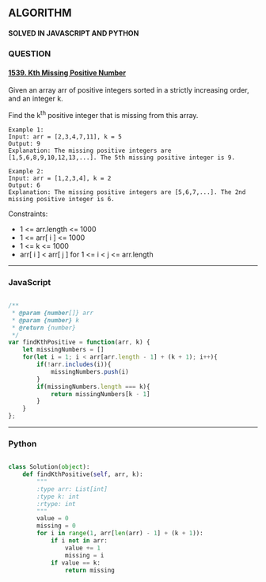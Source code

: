 ## ALGORITHM

#### SOLVED IN JAVASCRIPT AND PYTHON
### QUESTION

#### [1539. Kth Missing Positive Number](https://leetcode.com/problems/kth-missing-positive-number/)

Given an array arr of positive integers sorted in a strictly increasing order, and an integer k.

Find the k<sup>th</sup> positive integer that is missing from this array.



```
Example 1:
Input: arr = [2,3,4,7,11], k = 5
Output: 9
Explanation: The missing positive integers are [1,5,6,8,9,10,12,13,...]. The 5th missing positive integer is 9.

Example 2:
Input: arr = [1,2,3,4], k = 2
Output: 6
Explanation: The missing positive integers are [5,6,7,...]. The 2nd missing positive integer is 6.
```

Constraints:

* 1 <= arr.length <= 1000
* 1 <= arr[ i ] <= 1000
* 1 <= k <= 1000
* arr[ i ] < arr[ j ] for 1 <= i < j <= arr.length

-----

### JavaScript

```js

/**
 * @param {number[]} arr
 * @param {number} k
 * @return {number}
 */
var findKthPositive = function(arr, k) {
    let missingNumbers = []
    for(let i = 1; i < arr[arr.length - 1] + (k + 1); i++){
        if(!arr.includes(i)){
            missingNumbers.push(i)
        }
        if(missingNumbers.length === k){
            return missingNumbers[k - 1]
        }
    }
};
```

-----

### Python

```py

class Solution(object):
    def findKthPositive(self, arr, k):
        """
        :type arr: List[int]
        :type k: int
        :rtype: int
        """
        value = 0
        missing = 0
        for i in range(1, arr[len(arr) - 1] + (k + 1)):
            if i not in arr:
                value += 1
                missing = i
            if value == k:
                return missing
        
```
